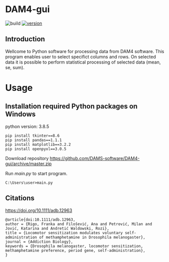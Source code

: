 # DAM4-gui

![build](https://img.shields.io/badge/build-passing-brightgreen)
[![version](https://img.shields.io/badge/version-0.6.1-yellow.svg)](https://semver.org)

## Introduction
Wellcome to Python software for processing data from DAM4 software. This program enables user to select specifict columns and rows. On selected data it is possible to perform statistical processing of selected data (mean, se, sum). 

# Usage
## Installation required Python packages on Windows
python version: 3.8.5 
```
pip install tkinter==8.6
pip install pandas==1.1.1
pip install matplotlib==3.2.2
pip install openpyxl==3.0.5
```

Download repository https://github.com/DAMS-software/DAM4-gui/archive/master.zip

Run *main.py* to start program.
```
C:\Users\user>main.py
```


## Citations
https://doi.org/10.1111/adb.12963
```
@article{doi:10.1111/adb.12963,
author = {Rigo, Franka and Filošević, Ana and Petrović, Milan and Jović, Katarina and Andretić Waldowski, Rozi},
title = {Locomotor sensitization modulates voluntary self-administration of methamphetamine in Drosophila melanogaster},
journal = {Addiction Biology},
keywords = {Drosophila melanogaster, locomotor sensitization, methamphetamine preference, period gene, self-administration},
}
```

